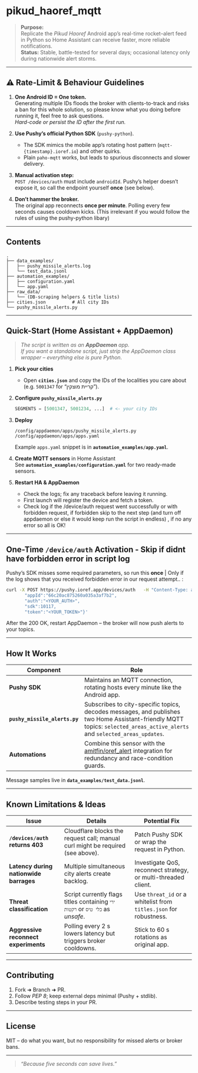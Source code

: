 # pikud_haoref_mqtt

> **Purpose:**  
> Replicate the *Pikud Haoref* Android app’s real-time rocket–alert feed in Python so Home Assistant can receive faster, more reliable notifications.  
> **Status:** Stable, battle-tested for several days; occasional latency only during nationwide alert storms.

---

## ⚠️  Rate-Limit & Behaviour Guidelines

1. **One Android ID = One token.**  
   Generating multiple IDs floods the broker with clients-to-track and risks a ban for this whole solution, so please know what you doing before running it, feel free to ask          questions.  
   *Hard-code or persist the ID after the first run.*

2. **Use Pushy’s official Python SDK** (`pushy-python`).  
   - The SDK mimics the mobile app’s rotating host pattern (`mqtt-{timestamp}.ioref.io`) and other quirks.  
   - Plain `paho-mqtt` works, but leads to spurious disconnects and slower delivery.

3. **Manual activation step:**  
   `POST /devices/auth` must include `androidId`. Pushy’s helper doesn’t expose it, so call the endpoint yourself **once** (see below).

4. **Don’t hammer the broker.**  
   The original app reconnects **once per minute**. Polling every few seconds causes cooldown kicks. (This irrelevant if you would follow the rules of using the pushy-python          libary)

---

## Contents

```
.
├── data_examples/
│   ├── pushy_missile_alerts.log
│   └── test_data.jsonl
├── automation_examples/
│   ├── configuration.yaml
│   └── app.yaml
├── raw_data/
│   └── (DB-scraping helpers & title lists)
├── cities.json          # All city IDs
└── pushy_missile_alerts.py
```

---

## Quick-Start (Home Assistant + AppDaemon)

> *The script is written as an **AppDaemon** app.  
> If you want a standalone script, just strip the AppDaemon class wrapper – everything else is pure Python.*

1. **Pick your cities**  
   - Open **`cities.json`** and copy the IDs of the localities you care about (e.g. `5001347` for “קריית מוצקין”).  

2. **Configure `pushy_missile_alerts.py`**  
   ```python
   SEGMENTS = [5001347, 5001234, ...]  # <- your city IDs
   ```

3. **Deploy**  
   ```text
   /config/appdaemon/apps/pushy_missile_alerts.py
   /config/appdaemon/apps/apps.yaml
   ```
   Example `apps.yaml` snippet is in **`automation_examples/app.yaml`**.

4. **Create MQTT sensors** in Home Assistant  
   See **`automation_examples/configuration.yaml`** for two ready-made sensors.

5. **Restart HA & AppDaemon**  
   - Check the logs; fix any traceback before leaving it running.  
   - First launch will register the device and fetch a token.
   - Check log if the /device/auth request went successfully or with forbidden request, if forbidden skip to the next step (and turn off appdaemon or else it would keep run the script in endless) , if no any error so all is OK!

---

## One-Time `/device/auth` Activation - Skip if didnt have forbidden error in script log

Pushy’s SDK misses some required parameters, so run this **once** | Only if the log shows that you received forbidden error in our request attempt.. :

```bash
curl -X POST https://pushy.ioref.app/devices/auth   -H "Content-Type: application/json"   -H "User-Agent: Mozilla/5.0 (Linux; Android 11; Xiaomi 2107113SI) AppleWebKit/537.36 (KHTML, like Gecko) Chrome/101.0.4951.64 Mobile Safari/537.36"   -d '{"androidId":"<YOUR_ANDROID_ID>",
       "appId":"66c20ac875260a035a3af7b2",
       "auth":"<YOUR_AUTH>",
       "sdk":10117,
       "token":"<YOUR_TOKEN>"}'
```

After the 200 OK, restart AppDaemon – the broker will now push alerts to your topics.

---

## How It Works

| Component | Role |
|-----------|------|
| **Pushy SDK** | Maintains an MQTT connection, rotating hosts every minute like the Android app. |
| **`pushy_missile_alerts.py`** | Subscribes to city-specific topics, decodes messages, and publishes two Home Assistant-friendly MQTT topics: `selected_areas_active_alerts` and `selected_areas_updates`. |
| **Automations** | Combine this sensor with the [amitfin/oref_alert](https://github.com/amitfin/oref_alert) integration for redundancy and race-condition guards. |

Message samples live in **`data_examples/test_data.jsonl`**.

---

## Known Limitations & Ideas

| Issue | Details | Potential Fix |
|-------|---------|---------------|
| **`/devices/auth` returns 403** | Cloudflare blocks the request call; manual curl might be required (see above). | Patch Pushy SDK or wrap the request in Python. |
| **Latency during nationwide barrages** | Multiple simultaneous city alerts create backlog. | Investigate QoS, reconnect strategy, or multi-threaded client. |
| **Threat classification** | Script currently flags titles containing `ירי רקטות` or `כלי טיס` as *unsafe*. | Use `threat_id` or a whitelist from `titles.json` for robustness. |
| **Aggressive reconnect experiments** | Polling every 2 s lowers latency but triggers broker cooldowns. | Stick to 60 s rotations as original app. |

---

## Contributing

1. Fork ➜ Branch ➜ PR.  
2. Follow *PEP 8*; keep external deps minimal (Pushy + stdlib).  
3. Describe testing steps in your PR.

---

## License

MIT – do what you want, but no responsibility for missed alerts or broker bans.

---

> *“Because five seconds can save lives.”*
